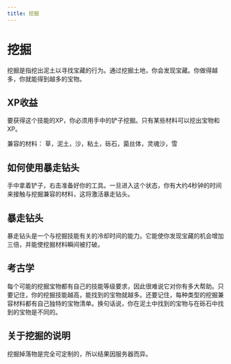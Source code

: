 ```yaml
---
title: 挖掘
---
```


# 挖掘

挖掘是指挖出泥土以寻找宝藏的行为。通过挖掘土地，你会发现宝藏。你做得越多，你就能得到越多的宝物。

## XP收益

要获得这个技能的XP，你必须用手中的铲子挖掘。只有某些材料可以挖出宝物和XP。

兼容的材料： 草，泥土，沙，粘土，砾石，菌丝体，灵魂沙，雪

## 如何使用暴走钻头

手中拿着铲子，右击准备好你的工具。一旦进入这个状态，你有大约4秒钟的时间来接触与挖掘兼容的材料，这将激活暴走钻头。

## 暴走钻头

暴走钻头是一个与挖掘技能有关的冷却时间的能力。它能使你发现宝藏的机会增加三倍，并能使挖掘材料瞬间被打破。

## 考古学

每个可能的挖掘宝物都有自己的技能等级要求，因此很难说它对你有多大帮助。只要记住，你的挖掘技能越高，能找到的宝物就越多。还要记住，每种类型的挖掘兼容材料都有自己独特的宝物清单。换句话说，你在泥土中找到的宝物与在砾石中找到的宝物是不同的。

## 关于挖掘的说明

挖掘掉落物是完全可定制的，所以结果因服务器而异。